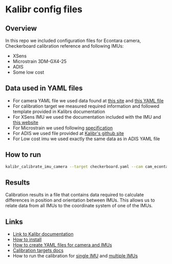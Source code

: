 # Kalibr config files

## Overview

In this repo we included configuration files for Econtara camera, Checkerboard calibration reference and following IMUs:

* XSens 
* Microstrain 3DM-GX4-25
* ADIS
* Some low cost

## Data used in YAML files

* For camera YAML file we used data found at [this site](https://www.e-consystems.com/3D-USB-stereo-camera.asp) and [this YAML file](#)
* For calibration target we measured required information and followed template provided in Kalibrs documentation
* For XSens IMU we used the documentation included with the IMU and [this website](https://www.xsens.com/products/mti/)
* For Microstrain we used following [specification](http://www.microstrain.com/inertial/3dm-gx4-25)
* For ADIS we used file provided at [Kalibr's github site](https://github.com/ethz-asl/kalibr/wiki/downloads)
* For Low cost imu we used exactly the same data as in ADIS YAML file

## How to run

```bash
kalibr_calibrate_imu_camera --target checkerboard.yaml --cam cam_econtara.yaml --imu imu_xsens.yaml imu_microstrain.yaml imu_adis.yaml imu_lowcost.yaml --bag ${someNameOfBag}.bag
```

## Results

Calibration results in a file that contains data required to calculate differences in position and orientation between IMUs. This allows us to relate data from all IMUs to the coordinate system of one of the IMUs.

## Links

* [Link to Kalibr documentation](https://github.com/ethz-asl/kalibr/wiki)
* [How to install](https://github.com/ethz-asl/kalibr/wiki/installation)
* [How to create YAML files for camera and IMUs](https://github.com/ethz-asl/kalibr/wiki/yaml-formats)
* [Calibration targets docs](https://github.com/ethz-asl/kalibr/wiki/calibration-targets)
* How to run the calibration for [single IMU](https://github.com/ethz-asl/kalibr/wiki/camera-imu-calibration) and [multiple IMUs](https://github.com/ethz-asl/kalibr/wiki/Multi-IMU-and-IMU-intrinsic-calibration)

